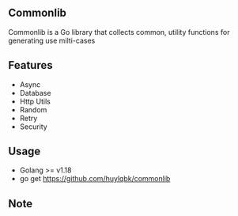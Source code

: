 ## Commonlib

Commonlib is a Go library that collects common, utility functions for generating use milti-cases

## Features
* Async
* Database
* Http Utils
* Random
* Retry
* Security

## Usage
* Golang >= v1.18
* go get https://github.com/huylqbk/commonlib

## Note